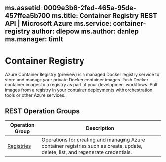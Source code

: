 ms.assetid: 0009e3b6-2fed-465a-95de-457ffea5b700
ms.title: Container Registry REST API | Microsoft Azure
ms.service: container-registry
author: dlepow
ms.author: danlep
ms.manager: timlt
---

# Container Registry

Azure Container Registry (preview) is a managed Docker registry service to store and manage your private Docker container images. Push Docker container images to a registry as part of your development workflows. Pull images from a registry in your container deployments with orchestration tools or other Azure services.

## REST Operation Groups

| Operation Group | Description |
|-----------------|-------------|
| [Registries](./registries) | Operations for creating and managing Azure container registries such as create, update, delete, list, and regenerate credentials.

